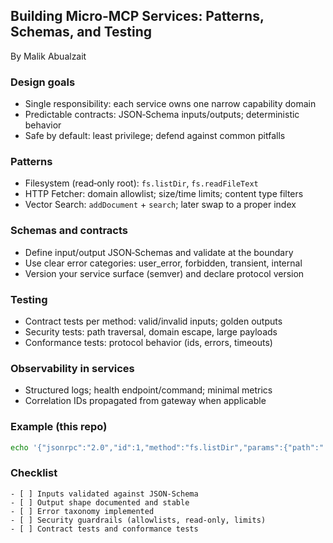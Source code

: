 ## Building Micro‑MCP Services: Patterns, Schemas, and Testing

By Malik Abualzait

### Design goals

- Single responsibility: each service owns one narrow capability domain
- Predictable contracts: JSON‑Schema inputs/outputs; deterministic behavior
- Safe by default: least privilege; defend against common pitfalls

### Patterns

- Filesystem (read‑only root): `fs.listDir`, `fs.readFileText`
- HTTP Fetcher: domain allowlist; size/time limits; content type filters
- Vector Search: `addDocument` + `search`; later swap to a proper index

### Schemas and contracts

- Define input/output JSON‑Schemas and validate at the boundary
- Use clear error categories: user_error, forbidden, transient, internal
- Version your service surface (semver) and declare protocol version

### Testing

- Contract tests per method: valid/invalid inputs; golden outputs
- Security tests: path traversal, domain escape, large payloads
- Conformance tests: protocol behavior (ids, errors, timeouts)

### Observability in services

- Structured logs; health endpoint/command; minimal metrics
- Correlation IDs propagated from gateway when applicable

### Example (this repo)

```sh
echo '{"jsonrpc":"2.0","id":1,"method":"fs.listDir","params":{"path":"."}}' | node services/fs/server.js
```

### Checklist

```text
- [ ] Inputs validated against JSON‑Schema
- [ ] Output shape documented and stable
- [ ] Error taxonomy implemented
- [ ] Security guardrails (allowlists, read‑only, limits)
- [ ] Contract tests and conformance tests
```





